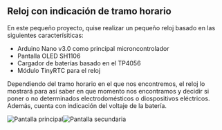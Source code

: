 ## Reloj con indicación de tramo horario

En este pequeño proyecto, quise realizar un pequeño reloj basado en las siguientes caracterísiticas:

 - Arduino Nano v3.0 como principal microncontrolador
 - Pantalla OLED SH1106
 - Cargador de baterías basado en el TP4056
 - Módulo TinyRTC para el reloj


Dependiendo del tramo horario en el que nos encontremos, el reloj lo mostrará para así saber en que momento nos encontramos y decidir si poner o no determinados electrodomésticos o diospositivos eléctricos. Además, cuenta con indicación del voltaje de la batería.

![Pantalla principal](https://i.ibb.co/5F7vK4N/IMG-20220520-125231.jpg)![Pantalla secundaria](https://i.ibb.co/NrcykVJ/IMG-20220520-125235.jpg)
